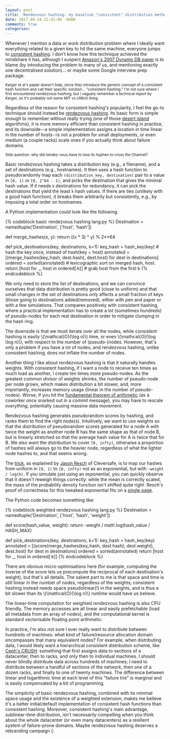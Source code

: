 ```yaml
---
layout: post
title: 'Rendezvous hashing: my baseline "consistent" distribution method'
date: 2017-09-24 22:41:00 -0400
comments: true
categories: 
---
```


Whenever I mention a data or work distribution problem where I
ideally want everything related to a given key to hit the same
machine, everyone jumps to [consistent hashing](http://courses.cse.tamu.edu/caverlee/csce438/readings/consistent-hashing.pdf).  I don't know how this technique achieved the mindshare it has,
although I suspect [Amazon's 2007 Dynamo DB paper](http://www.read.seas.harvard.edu/~kohler/class/cs239-w08/decandia07dynamo.pdf)
is to blame (by introducing the problem to many of us, and mentioning
exactly one decentralised solution)… or maybe some Google interview
prep package.

<small>Karger et al's paper doesn't help, since they introduce the
generic concept of a consistent hash function and call their
specific solution… "consistent hashing."  I'm not sure where I first
encountered rendezvous hashing, but I vaguely remember a technical
report by Karger,  so it's probably not some MIT vs UMich thing.</small>

Regardless of the reason for consistent hashing's popularity, I feel
the go-to technique should instead be [rendezvous hashing](http://www.eecs.umich.edu/techreports/cse/96/CSE-TR-316-96.pdf).  Its basic
form is simple enough to remember without really trying (one of those [desert island](https://www.pvk.ca/Blog/2015/04/26/pointer-less-scapegoat-trees/)
algorithms), it is more memory efficient than consistent hashing in
practice, and its downside--a simple implementation assigns a location
in time linear in the number of hosts--is not a problem for small
deployments, or even medium (a couple racks) scale ones if you
actually think about failure domains.

<small>Side question: why did rendez-vous have to lose its hyphen to cross the Channel?</small>

Basic rendezvous hashing takes a distribution key (e.g., a filename),
and a set of destinations (e.g., hostnames).  It then uses a hash function
to pseudorandomly map each `(distribution_key, destination)` pair to a
value in `[0, 1)` or `[0, 2^64 - 1)`, and picks the destination that
gives the minimal hash value.  If it needs `k` destinations for
redundancy, it can pick the destinations that yield the least `k` hash
values.  If there are ties (unlikely with a good hash function), it
breaks them arbitrarily but consistently, e.g., by imposing a total
order on hostnames.

A Python implementation could look like the following.

{% codeblock basic rendezvous hashing lang:py %}
Destination = namedtuple('Destination', ['host', 'hash'])


def merge_hashes(x, y):
    return ((x * 3) ^ y) % 2**64


def pick_destinations(key, destinations, k=1):
    key_hash = hash_key(key)  # hash the key once, instead of hash(key + host)
    annotated = [(merge_hashes(key_hash, dest.hash), dest.host)
                 for dest in destinations]
    ordered = sorted(annotated)  # lexicographic sort on merged hash, host.
    return [host for _, host in ordered[:k]]  # grab host from the first k
{% endcodeblock %}

We only need to store the list of destinations, and we can convince
ourselves that data distribution is pretty good (close to uniform) and
that small changes in the set of destinations only affects a small
fraction of keys (those going to destinations added/removed), either
with pen and paper or with a few simulations.  That compares
positively with consistent hashing, where a practical implementation
has to create a lot (sometimes hundreds) of pseudo-nodes for each real
destination in order to mitigate clumping in the hash ring.

The downside is that we must iterate over all the nodes, while
consistent hashing is easily \\(\mathcal{O}(\log n)\\) time, or even
\\(\mathcal{O}(\log \log n)\\), with respect to the number of (pseudo-)nodes.
However, that's only a problem if you have a lot of nodes, and
rendezvous hashing, unlike consistent hashing, does not inflate the
number of nodes.

Another thing I like about rendezvous hashing is that it naturally
handles weights.  With consistent hashing, if I want a node to receive
ten times as much load as another, I create ten times more
pseudo-nodes.  As the greatest common divisor of weights
shrinks, the number of pseudo-node per node grows, which makes
distribution a bit slower, and, more importantly, increases memory
usage (linear in the number of pseudo-nodes).  Worse, if you hit the
[fundamental theorem of arithmetic](https://en.wikipedia.org/wiki/Fundamental_theorem_of_arithmetic)
(as a coworker once snarked out in a commit message), you may have
to rescale *everything*, potentially causing massive data movement.

Rendezvous hashing generates pseudorandom scores by hashing, and ranks
them to find the right node(s).  Intuitively, we want to use weights
so that the distribution of pseudorandom scores generated for a node A
with twice the weight as another node B has the same shape as that of
node B, but is linearly stretched so that the average hash value for A is
twice that for B.  We also want the distribution to cover `[0, infty)`, 
otherwise a proportion of hashes will always go to the heavier node,
regardless of what the lighter node hashes to, and that seems wrong.

The [trick](http://citeseerx.ist.psu.edu/viewdoc/download?doi=10.1.1.414.9353&rep=rep1&type=pdf),
as explained by [Jason Resch](http://www.snia.org/sites/default/files/SDC15_presentations/dist_sys/Jason_Resch_New_Consistent_Hashings_Rev.pdf)
of Cleversafe, is to map our hashes from uniform in `[0, 1)` to
`[0, infty)` not as an exponential, but with `-weight / log(h)`.  If you
simulate just using an exponential, you can quickly observe that it
doesn't reweigh things correctly: while the mean is correctly scaled,
the mass of the probability density function isn't shifted quite right.
Resch's proof of correctness for this tweaked exponential fits on a
[single page](https://twitter.com/pkhuong/status/799759031896309760).

The Python code becomes something like:

{% codeblock weighted rendezvous hashing lang:py %}
Destination = namedtuple('Destination', ['host', 'hash', 'weight'])


def score(hash_value, weight):
    return -weight / math.log(hash_value / HASH_MAX)


def pick_destinations(key, destinations, k=1):
    key_hash = hash_key(key)
    annotated = [(score(merge_hashes(key_hash, dest.hash), dest.weight), dest.host)
                 for dest in destinations]
    ordered = sorted(annotated)
    return [host for _, host in ordered[:k]]
{% endcodeblock %}

There are obvious micro-optimisations here (for example, computing
the inverse of the score lets us precompute the reciprocal of each
destination's weight), but that's all details.  The salient part to me
is that space and time is still linear in the number of nodes,
regardless of the weights; consistent hashing instead needs space
pseudolinear(!) in the weights, and is thus a bit slower than its
\\(\mathcal{O}(\log n)\\) runtime would have us believe.

The linear-time computation for weighted rendezvous hashing is also
CPU friendly.  The memory accesses are all linear and easily
prefetchable (load all metadata from an array of nodes), and the
computational kernel is standard vectorisable floating point
arithmetic.

In practice, I'm also not sure I ever really want to distribute
between hundreds of machines: what kind of failure/resource allocation
domain encompasses that many equivalent nodes?  For example, when
distributing data, I would likely want a hierarchical
consistent distribution scheme, like [Ceph's CRUSH](https://www.crss.ucsc.edu/media/papers/weil-sc06.pdf):
something that first assigns data to sections of a datacenter, then to
racks, and only then to individual machines.  I should never blindly
distribute data across hundreds of machines; I need to distribute
between a handful of sections of the network, then one of a dozen
racks, and finally to one of twenty machines.  The difference between
linear and logarithmic time at each level of this "failure trie" is
marginal and is easily compensated by a bit of programming.

The simplicity of basic rendezvous hashing, combined with its minimal
space usage and the existence of a weighted extension, makes me
believe it's a better initial/default implementation of consistent
hash functions than consistent hashing.  Moreover, consistent
hashing's main advantage, sublinear-time distribution, isn't
necessarily compelling when you think about the whole datacenter (or
even many datacenters) as a resilient system of failure-prone domains.
Maybe rendezvous hashing deserves a rebranding campaign (:
